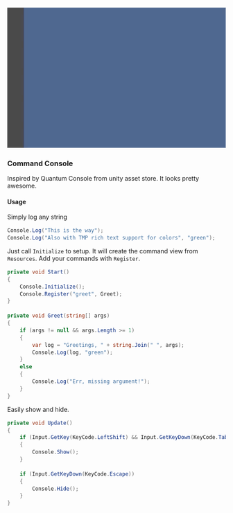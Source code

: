 ![command-console](./images/console.gif)
### Command Console
Inspired by Quantum Console from unity asset store. It looks pretty awesome.

#### Usage
Simply log any string

```csharp
Console.Log("This is the way");
Console.Log("Also with TMP rich text support for colors", "green");
```

Just call `Initialize` to setup. It will create the command view from `Resources`.
Add your commands with `Register`.

```csharp
private void Start()
{
    Console.Initialize();
    Console.Register("greet", Greet);
}

private void Greet(string[] args)
{
    if (args != null && args.Length >= 1)
    {
        var log = "Greetings, " + string.Join(" ", args);
        Console.Log(log, "green");
    }
    else
    {
        Console.Log("Err, missing argument!");
    }
}
```

Easily show and hide.

```csharp
private void Update()
{
    if (Input.GetKey(KeyCode.LeftShift) && Input.GetKeyDown(KeyCode.Tab))
    {
        Console.Show();
    }

    if (Input.GetKeyDown(KeyCode.Escape))
    {
        Console.Hide();
    }
}
```
